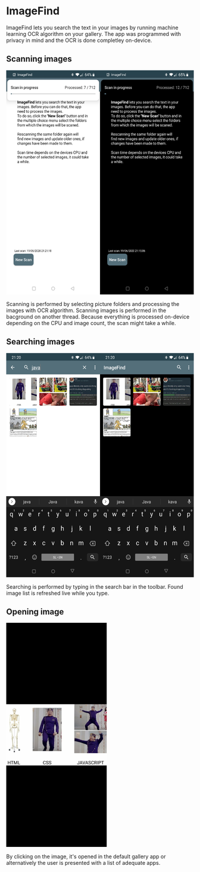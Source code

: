 # ImageFind

ImageFind lets you search the text in your images by running machine learning OCR algorithm on your gallery.
The app was programmed with privacy in mind and the OCR is done completley on-device.

## Scanning images

<img src="https://github.com/MrHorvatHD/ImageFind/blob/master/img/scan.png" width="540" height="600"/>

Scanning is performed by selecting picture folders and processing the images with OCR algorithm. Scanning images is performed in the bacground on another thread. Because everything is processed on-device depending on the CPU and image count, the scan might take a while.

## Searching images

<img src="https://github.com/MrHorvatHD/ImageFind/blob/master/img/search.png" width="540" height="600"/>

Searching is performed by typing in the search bar in the toolbar. Found image list is refreshed live while you type.

## Opening image

<img src="https://github.com/MrHorvatHD/ImageFind/blob/master/img/photoUpClose.jpg" width="270" height="600"/>

By clicking on the image, it's opened in the default gallery app or alternatively the user is presented with a list of adequate apps.
